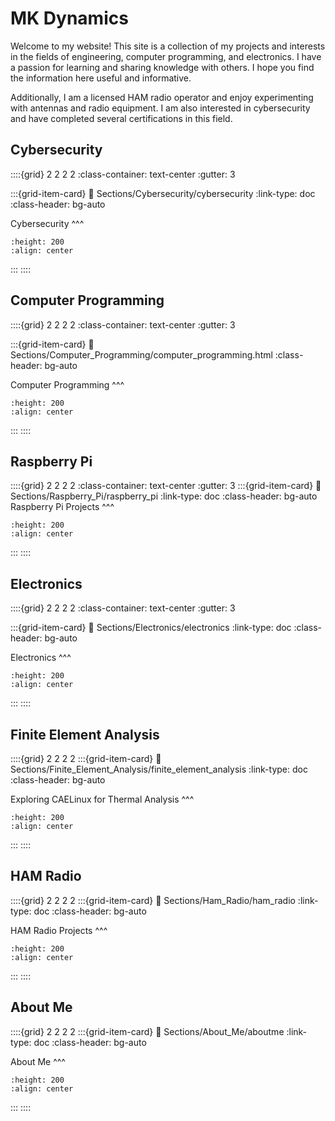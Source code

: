 # MK Dynamics

Welcome to my website! This site is a collection of my projects and interests in the fields of engineering, computer programming, and electronics. I have a passion for learning and sharing knowledge with others. I hope you find the information here useful and informative.

Additionally, I am a licensed HAM radio operator and enjoy experimenting with antennas and radio equipment. I am also interested in cybersecurity and have completed several certifications in this field.

## Cybersecurity
::::{grid} 2 2 2 2
:class-container: text-center
:gutter: 3

:::{grid-item-card}
:link: Sections/Cybersecurity/cybersecurity
:link-type: doc
:class-header: bg-auto

Cybersecurity
^^^
```{image} images/hacker.jpg
:height: 200
:align: center
```
:::
::::

## Computer Programming

::::{grid} 2 2 2 2
:class-container: text-center
:gutter: 3

:::{grid-item-card}
:link: Sections/Computer_Programming/computer_programming.html
:class-header: bg-auto

Computer Programming
^^^
```{image} images/computer_programming.jpeg
:height: 200
:align: center
```
:::
::::

## Raspberry Pi

::::{grid} 2 2 2 2
:class-container: text-center
:gutter: 3
:::{grid-item-card}
:link: Sections/Raspberry_Pi/raspberry_pi
:link-type: doc
:class-header: bg-auto
Raspberry Pi Projects
^^^
```{image} images/raspberry_pi.jpg
:height: 200
:align: center
```
:::
::::

## Electronics

::::{grid} 2 2 2 2
:class-container: text-center
:gutter: 3

:::{grid-item-card}
:link: Sections/Electronics/electronics
:link-type: doc
:class-header: bg-auto

Electronics
^^^
```{image} images/LTC3891.jpg
:height: 200
:align: center
```
:::
::::

## Finite Element Analysis
::::{grid} 2 2 2 2
:::{grid-item-card}
:link: Sections/Finite_Element_Analysis/finite_element_analysis
:link-type: doc
:class-header: bg-auto

Exploring CAELinux for Thermal Analysis
^^^
```{image} images/thermal_study.jpg
:height: 200
:align: center
```
:::
::::

## HAM Radio
::::{grid} 2 2 2 2
:::{grid-item-card}
:link: Sections/Ham_Radio/ham_radio
:link-type: doc
:class-header: bg-auto

HAM Radio Projects
^^^
```{image} images/ham_radio_projects.jpg
:height: 200
:align: center
```
:::
::::

## About Me
::::{grid} 2 2 2 2
:::{grid-item-card}
:link: Sections/About_Me/aboutme
:link-type: doc
:class-header: bg-auto

About Me
^^^
```{image} images/about_me.jpg
:height: 200
:align: center
```
:::
::::

